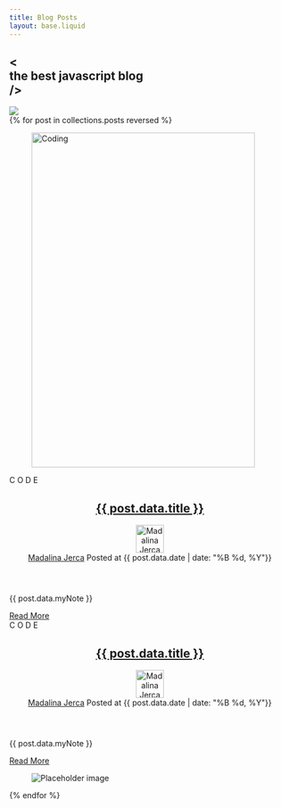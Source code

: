 ```yaml
---
title: Blog Posts
layout: base.liquid
---
```


<link rel="stylesheet" href="/css/blog.css">

<section class="hero is-large is-link blog_hero-section">
  <div class="hero-body">
    <h1 class="title is-size-2 blog-title"><span><</span><br>the best javascript blog<br>/></h1>
  </div>
</section>

<img src="/img/b.png" class="splash">

<div class="container">
<div class="columns is-flex-wrap-wrap px-5 blog-container">
<div class="column is-half mb-4 p-4">
{% for post in collections.posts reversed %}
<article>
    <div class="card-image">
        <figure class="image">
            <img src="/img/card-image.jpg" alt="Coding" width="400" height="600">
        </figure>
    </div>
    <div class="blog-entry">
    <div class="blog_first-column">
        <div class="code">
            <span class="code_letters">C O</span>
            <span class="code_letters">D E</span>
        </div>
    </div>
    <div class="column blog_second-column">
        <header class="blog-entry-header">
            <h2 class="blog-entry-title mt-4"><a href="#">{{ post.data.title }}</a></h2>
            <div class="blog-entry-meta is-flex">
                <div class="profile_image_container"> 
                    <img src="/img/madi.png" class="profile_image pt-1" height="50" width="50" alt="Madalina Jerca">
                </div>
                <div class="is-flex is-flex-direction-column ml-4">    
                    <span class="author">
                        <a href="pages/profile-madalina.html">Madalina Jerca</a>
                    </span>                    
                    <time class="blog-entry-date published">Posted at {{ post.data.date | date: "%B %d, %Y"}}</time>
                </div>
            </div>
        </header>
        <div class="blog-entry-content">
            <p>{{ post.data.myNote }}</p>
        </div>
        <footer class="blog-entry-footer row">
            <div class="read-more col-md-6">
                <a href="">Read More</a>
            </div>
        </footer>  
    </div>
</article>

<article>
    <div class="blog-entry left-side">
    <div class="blog_first-column">
        <div class="code">
            <span class="code-letters">C O</span>
            <span class="code-letters">D E</span>
        </div>
    </div>
    <div class="column blog_second-column">
        <header class="blog-entry-header">
            <h2 class="blog-entry-title mt-4"><a href="#">{{ post.data.title }}</a></h2>
            <div class="blog-entry-meta is-flex">
                <div class="profile_image_container"> 
                    <img src="/img/madi.png" class="profile_image pt-1" height="50" width="50" alt="Madalina Jerca">
                </div>
                <div class="is-flex is-flex-direction-column ml-4">    
                    <span class="author">
                        <a href="pages/profile-madalina.html">Madalina Jerca</a>
                    </span>                    
                    <time class="blog-entry-date published">Posted at {{ post.data.date | date: "%B %d, %Y"}}</time>
                </div>
            </div>
        </header>
        <div class="blog-entry-content">
            <p>{{ post.data.myNote }}</p>
        </div>
        <footer class="blog-entry-footer row">
            <div class="read-more col-md-6">
                <a href="">Read More</a>
            </div>
        </footer>  
    </div>
    </div>
    <div class="card-image">
        <figure class="image is-4by3">
            <img src="/img/card-image.jpg" alt="Placeholder image">
        </figure>
    </div>
</article>
{% endfor %}
</div>
</div>
</div>